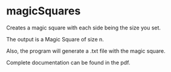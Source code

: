 # magicSquares

Creates a magic square with each side being the size you set.

The output is a Magic Square of size n.

Also, the program will generate a .txt file with the magic square.

Complete documentation can be found in the pdf.
